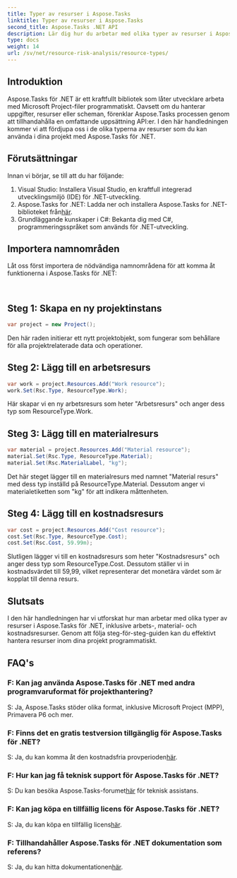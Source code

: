 ```yaml
---
title: Typer av resurser i Aspose.Tasks
linktitle: Typer av resurser i Aspose.Tasks
second_title: Aspose.Tasks .NET API
description: Lär dig hur du arbetar med olika typer av resurser i Aspose.Tasks för .NET, inklusive arbets-, material- och kostnadsresurser, genom en steg-för-steg-handledning.
type: docs
weight: 14
url: /sv/net/resource-risk-analysis/resource-types/
---
```

## Introduktion
Aspose.Tasks för .NET är ett kraftfullt bibliotek som låter utvecklare arbeta med Microsoft Project-filer programmatiskt. Oavsett om du hanterar uppgifter, resurser eller scheman, förenklar Aspose.Tasks processen genom att tillhandahålla en omfattande uppsättning API:er. I den här handledningen kommer vi att fördjupa oss i de olika typerna av resurser som du kan använda i dina projekt med Aspose.Tasks för .NET.
## Förutsättningar
Innan vi börjar, se till att du har följande:
1. Visual Studio: Installera Visual Studio, en kraftfull integrerad utvecklingsmiljö (IDE) för .NET-utveckling.
2.  Aspose.Tasks for .NET: Ladda ner och installera Aspose.Tasks for .NET-biblioteket från[här](https://releases.aspose.com/tasks/net/).
3. Grundläggande kunskaper i C#: Bekanta dig med C#, programmeringsspråket som används för .NET-utveckling.

## Importera namnområden
Låt oss först importera de nödvändiga namnområdena för att komma åt funktionerna i Aspose.Tasks för .NET:
```csharp
    
```

## Steg 1: Skapa en ny projektinstans
```csharp
var project = new Project();
```
Den här raden initierar ett nytt projektobjekt, som fungerar som behållare för alla projektrelaterade data och operationer.
## Steg 2: Lägg till en arbetsresurs
```csharp
var work = project.Resources.Add("Work resource");
work.Set(Rsc.Type, ResourceType.Work);
```
Här skapar vi en ny arbetsresurs som heter "Arbetsresurs" och anger dess typ som ResourceType.Work.
## Steg 3: Lägg till en materialresurs
```csharp
var material = project.Resources.Add("Material resource");
material.Set(Rsc.Type, ResourceType.Material);
material.Set(Rsc.MaterialLabel, "kg");
```
Det här steget lägger till en materialresurs med namnet "Material resurs" med dess typ inställd på ResourceType.Material. Dessutom anger vi materialetiketten som "kg" för att indikera måttenheten.
## Steg 4: Lägg till en kostnadsresurs
```csharp
var cost = project.Resources.Add("Cost resource");
cost.Set(Rsc.Type, ResourceType.Cost);
cost.Set(Rsc.Cost, 59.99m);
```
Slutligen lägger vi till en kostnadsresurs som heter "Kostnadsresurs" och anger dess typ som ResourceType.Cost. Dessutom ställer vi in kostnadsvärdet till 59,99, vilket representerar det monetära värdet som är kopplat till denna resurs.

## Slutsats
I den här handledningen har vi utforskat hur man arbetar med olika typer av resurser i Aspose.Tasks för .NET, inklusive arbets-, material- och kostnadsresurser. Genom att följa steg-för-steg-guiden kan du effektivt hantera resurser inom dina projekt programmatiskt.
## FAQ's
### F: Kan jag använda Aspose.Tasks för .NET med andra programvaruformat för projekthantering?
S: Ja, Aspose.Tasks stöder olika format, inklusive Microsoft Project (MPP), Primavera P6 och mer.
### F: Finns det en gratis testversion tillgänglig för Aspose.Tasks för .NET?
 S: Ja, du kan komma åt den kostnadsfria provperioden[här](https://releases.aspose.com/).
### F: Hur kan jag få teknisk support för Aspose.Tasks för .NET?
 S: Du kan besöka Aspose.Tasks-forumet[här](https://forum.aspose.com/c/tasks/15) för teknisk assistans.
### F: Kan jag köpa en tillfällig licens för Aspose.Tasks för .NET?
 S: Ja, du kan köpa en tillfällig licens[här](https://purchase.aspose.com/temporary-license/).
### F: Tillhandahåller Aspose.Tasks för .NET dokumentation som referens?
 S: Ja, du kan hitta dokumentationen[här](https://reference.aspose.com/tasks/net/).